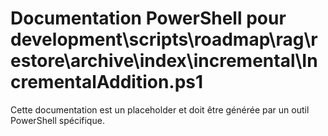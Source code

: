 # Documentation PowerShell pour development\scripts\roadmap\rag\restore\archive\index\incremental\IncrementalAddition.ps1

Cette documentation est un placeholder et doit être générée par un outil PowerShell spécifique.
